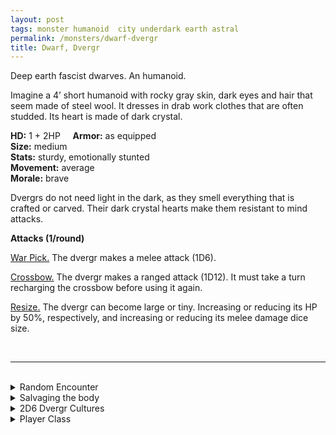 ```yaml
---
layout: post
tags: monster humanoid  city underdark earth astral
permalink: /monsters/dwarf-dvergr
title: Dwarf, Dvergr
---
```


Deep earth fascist dwarves. An humanoid.

Imagine a 4’ short humanoid with rocky gray skin, dark eyes and hair that seem made of steel wool. It dresses in drab work clothes that are often studded. Its heart is made of dark crystal.

**HD:** 1 + 2HP  &nbsp; &nbsp;  **Armor:** as equipped <br>
**Size:** medium <br>
**Stats:** sturdy, emotionally stunted <br>
**Movement:** average <br>
**Morale:** brave <br>

Dvergrs do not need light in the dark, as they smell everything that is crafted or carved. Their dark crystal hearts make them resistant to mind attacks.

**Attacks (1/round)**

<ins>War Pick.</ins> The dvergr makes a melee attack (1D6).

<ins>Crossbow.</ins> The dvergr makes a ranged attack (1D12). It must take a turn recharging the crossbow before using it again.

<ins>Resize.</ins> The dvergr can become large or tiny. Increasing or reducing its HP by 50%, respectively, and increasing or reducing its melee damage dice size.

<br>

---

<br>

<details markdown="1">
<summary>Random Encounter</summary>

1. **Monster:** roll 1D6:
    1. <ins>Dvergr Patrol:</ins> 1D10 dvergr & 1D4 [soldiers](https://saltygoo.github.io/monsters/shaman)
    1. <ins>Dvergr Tunnelers:</ins> 1D10 dvergr & 1D4 [engines of pain](https://saltygoo.github.io/monsters/engine-of-pain)
    1. <ins>Dvergr Unrest Sowers:</ins> 1D6 [soulblades](https://saltygoo.github.io/monsters/scout) & 1D4 [mind masters](https://saltygoo.github.io/monsters/scout)
    1. <ins>Dvergr Survey Cavalry:</ins> 1D8 [spider riders](https://saltygoo.github.io/monsters/scout) & as many [giant spiders](https://saltygoo.github.io/monsters/spider)
    1. <ins>Dvergr Inspectors:</ins> 1 [forge priest](https://saltygoo.github.io/monsters/priest) & 1D6 [fire lancers](https://saltygoo.github.io/monsters/soldier)
    1. <ins>Dvergr Demolition Squad:</ins> 1 [juggernaut](https://saltygoo.github.io/monsters/soldier) & 1D8 [fire lancers](https://saltygoo.github.io/monsters/soldier)
1. **Lair:** A mining camp with slave pens. <br>    &nbsp; OR <br>    **Omen:** Laborious klank noises.
1. **Spoor:** An escaped slave, dying.
1. **Tracks:** Dwarf tracks.
1. **Trace:** A dead humanoid with a slave collar.
1. **Trace:** Some sort of Drill.
</details>

<details markdown="1">
<summary>Salvaging the body</summary>

You find the monster's weapons and ... (Roll as many times as the HD of the monster)

1. Nothing.
1. A barbed dagger.
1. Keys.
1. Pitons.
1. 1D6x10' of chains
1. Unrefined ore (valuable)

You could also extract their dark crystal heart, which will make them send assassins after you as it is their only way to reproduce.

<span class="alchemy">**Dark Crystal**. Contains the dvergrs master plan in a secret code. Can be hacked to make a dvergr thrall. Will attract the attention of countless assassins.</span>

</details>

<details markdown="1">
<summary>2D6 Dvergr Cultures</summary>

Combine the result of both tables to get the broad lines of this humanoid culture in this part of the world.

**Cultures**
1. The ones that live in one massive fortress deep underground.
1. The ones that live in a mobile caravan of drilling machines.
1. The ones that are building a network of secret tunnels that lead everywhere.
1. The ones that run the slave trade of the underdark.
1. The ones that design terrible weapons of destruction.
1. The ones that are roving mercenaries.

**Features**
1. They obey a gigantic dark crystal, which they worship.
1. They are thralls to mind flayers.
1. They plotted 50% of the wars in the area, but most people don’t know.
1. Their home base is actually in another dimension.
1. They plan to seal the area.
1. Their slaves are going to revolt.

</details>

<details markdown="1">
<summary>Player Class</summary>
Play as a [dwarf](https://saltygoo.github.io/class/specialist/dwarf)!
</details>
